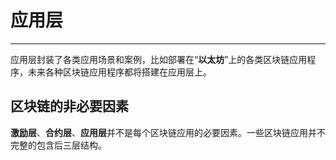 # 应用层

---

应用层封装了各类应用场景和案例，比如部署在“**以太坊**”上的各类区块链应用程序，未来各种区块链应用程序都将搭建在应用层上。

## 区块链的非必要因素

**激励层**、**合约层**、**应用层**并不是每个区块链应用的必要因素。一些区块链应用并不完整的包含后三层结构。
